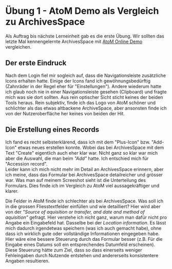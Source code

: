# Übung 1 - AtoM Demo als Vergleich zu ArchivesSpace

Als Auftrag bis nächste Lerneinheit gab es die erste Übung. Wir sollten das letzte Mal kennengelernte ArchivesSpace mit [AtoM Online Demo](https://demo.accesstomemory.org) vergleichen.

## Der erste Eindruck
Nach dem Login fiel mir sogleich auf, dass die Navigationsleiste zusätzliche Icons erhalten hatte. Einige der Icons fand ich gewöhnungsbedürftig (Zahnräder in der Regel eher für "Einstellungen"). Andere wiederum hatte ich glaub noch nie in einer Navigationsleiste gesehen (Clipboard) und fragte mich was sie dort sollten. Aus rein optischer Sicht sticht keines der beiden Tools heraus. Rein subjektiv, finde ich das Logo von AtoM schöner und schlichter als das etwas altbackene ArchiveSpace, aber ansonsten finde ich von der Nutzeroberfläche her keines von beiden der Hit.


## Die Erstellung eines Records
Ich fand es recht selbsterklärend, dass ich mit dem "Plus-Icon" bzw. "Add-Icon" etwas neues erstellen konnte. Wobei das bei ArchivesSpace mit dem Text "Create" eigentlich auch eher klar war. 
Nicht ganz so klar war mich aber die Auswahl, die man beim _"Add"_ hatte. Ich entschied mich für "Accession record".  
Leider kann ich mich nicht mehr im Detail an ArchivesSpace erinnern, aber ich meine, dass das Formular bei ArchivesSpace detailreicher und grösser war. Was man auf meinem Screeshot sieht ist die Unterteilung des Formulars. Dies finde ich im Vergleich zu AtoM viel aussagekräftiger und klarer. 


Die Felder in AtoM finde ich schlechter als bei ArchivesSpace. Was soll ich in die grossen Fliesstextfelder einfüllen und wie detailliert? Hier wird aber von der _"Source of aquisition or transfer, and date and method of aquisition"_ gefragt. Hier verstehe ich nicht ganz, warum man dafür nicht pro Angabe ein Eingabefeld hat. Dasselbe bei der _Location information_. Es lässt mich dadurch irgendetwas speichern (was ich auch gemacht habe), ohne dass ich wirklich gute oder vollständige Informationen eingegeben habe. Hier wäre eine bessere Steuerung durch das Formular besser (z.B. Für die Eingabe eines Datums soll ein entsprechendes Datumfeld erscheinen). Diese Steuerung hätte zum Ziel, dass so dass einerseits weniger Fehleingaben durch Nutzende entstehen und andererseits konsistentere Angaben resultieren.
